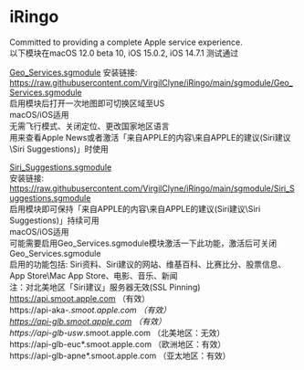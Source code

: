 # iRingo
Committed to providing a complete Apple service experience.  
以下模块在macOS 12.0 beta 10, iOS 15.0.2, iOS 14.7.1 测试通过  
  
[Geo_Services.sgmodule](./sgmodule/Geo_Services.sgmodule " Rewrite Apple Geo Services Country Code") 
安装链接: https://raw.githubusercontent.com/VirgilClyne/iRingo/main/sgmodule/Geo_Services.sgmodule   
启用模块后打开一次地图即可切换区域至US  
macOS/iOS适用  
无需飞行模式、关闭定位、更改国家地区语言  
用来查看Apple News或者激活「来自APPLE的内容\来自APPLE的建议(Siri建议\Siri Suggestions)」时使用  
  
[Siri_Suggestions.sgmodule](./sgmodule/Siri_Suggestions.sgmodule " Location-Based Siri Suggestions for Spotlight & Look Up & Safari")  
安装链接: https://raw.githubusercontent.com/VirgilClyne/iRingo/main/sgmodule/Siri_Suggestions.sgmodule  
启用模块即可保持「来自APPLE的内容\来自APPLE的建议(Siri建议\Siri Suggestions)」持续可用   
macOS/iOS适用  
可能需要启用Geo_Services.sgmodule模块激活一下此功能，激活后可关闭Geo_Services.sgmodule  
启用的功能包括: Siri资料、Siri建议的网站、维基百科、比赛比分、股票信息、App Store\Mac App Store、电影、音乐、新闻  
注：对北美地区「Siri建议」服务器无效(SSL Pinning)  
https://api.smoot.apple.com             （有效）  
https://api-aka-*.smoot.apple.com       （有效）  
https://api-glb.smoot.apple.com         （有效）  
https://api-glb-usw*.smoot.apple.com    （北美地区：无效）  
https://api-glb-euc*.smoot.apple.com    （欧洲地区：有效）  
https://api-glb-apne*.smoot.apple.com   （亚太地区：有效）  